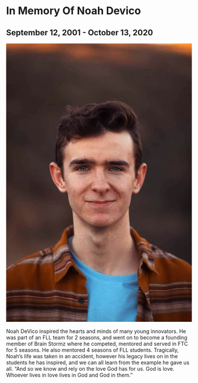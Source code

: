 # In Memory Of Noah Devico
## September 12, 2001 - October 13, 2020

![](Noah.png)

Noah DeVico inspired the hearts and minds of many young innovators. He was
part of an FLL team for 2 seasons, and went on to become a founding member of
Brain Stormz where he competed, mentored and served in FTC for 5 seasons. He
also mentored 4 seasons of FLL students. Tragically, Noah’s life was taken in an
accident, however his legacy lives on in the students he has inspired, and we can
all learn from the example he gave us all. “And so we know and rely on the love
God has for us. God is love. Whoever lives in love lives in God and God in them.”
